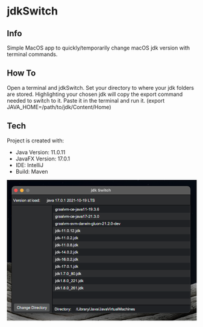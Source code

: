 # jdkSwitch

## Info
Simple MacOS app to quickly/temporarily change macOS jdk version with terminal commands. 

## How To 
Open a terminal and jdkSwitch. Set your directory to where your jdk folders are stored. Highlighting your chosen jdk will copy the export command needed to switch to it. Paste it in the terminal and run it. (export JAVA_HOME=/path/to/jdk/Content/Home)
	
## Tech
Project is created with:
* Java Version: 11.0.11
* JavaFX Version: 17.0.1
* IDE: IntelliJ 
* Build: Maven

![](GitHub_jdkSwitch.png)
